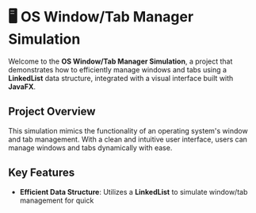 # 🖥️ OS Window/Tab Manager Simulation 

Welcome to the **OS Window/Tab Manager Simulation**, a project that demonstrates how to efficiently manage windows and tabs using a **LinkedList** data structure, integrated with a visual interface built with **JavaFX**.

## Project Overview

This simulation mimics the functionality of an operating system's window and tab management. With a clean and intuitive user interface, users can manage windows and tabs dynamically with ease.

## Key Features

- **Efficient Data Structure**: Utilizes a **LinkedList** to simulate window/tab management for quick

